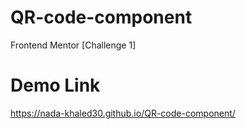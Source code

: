 # QR-code-component

Frontend Mentor [Challenge 1]

# Demo Link

https://nada-khaled30.github.io/QR-code-component/
